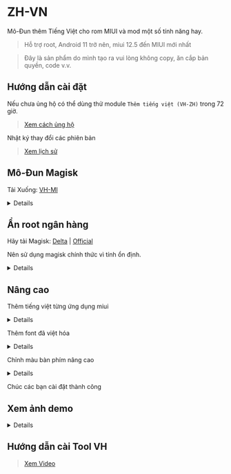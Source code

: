 # ZH-VN

Mô-Đun thêm Tiếng Việt cho rom MIUI và mod một số tính năng hay.

> Hỗ trợ root, Android 11 trở nên, miui 12.5 đến MIUI mới nhất

> Đây là sản phẩm do mình tạo ra vui lòng không copy, ăn cắp bản quyền, code v.v.

## Hướng dẫn cài đặt

Nếu chưa ủng hộ có thể dùng thử module `Thêm tiếng việt (VH-ZH)` trong 72 giờ.

> [Xem cách ủng hộ](/Support.md)

Nhật ký thay đổi các phiên bản

> [Xem lịch sử](/Version.md)

## Mô-Đun Magisk

Tải Xuống: [VH-MI](https://github.com/kakathic/ZH-VN/releases)

<details>
<br/>

> **VH-GA**: Thêm bổ sung dịch vụ Google, cửa hàng play, bàn phím, v.v<br/>

> **VH-PT**: Crack Miui, hack theme, thời tiết bản global <br/>

> **VH-KE**: Cho phép gỡ cài đặt getapps, bật bàn phím nâng cao, mod miui lai giữa nền global và china, fix thông báo, mod tính năng Google photo không giới hạn sau lưu ảnh, 1 số game hỗ trợ fps max 90 120, tốc chiến v.v<br/>

> **VH-ZH**: Thêm lịch âm , Thêm tiếng Việt, Xoá app china không dùng được ở Việt Nam, có thể fix thông báo<br/>

</details>

**Ẩn root ngân hàng**
---

Hãy tải Magisk: [Delta](https://github.com/HuskyDG/magisk-files) | [Official](https://github.com/topjohnwu/Magisk)

Nên sử dụng magisk chính thức vì tính ổn định.

<details>
<br/>

+ Hãy cài đặt như ảnh và vào phần Denylist ( cấu hình magisk hide )

+ Và chọn app muốn ẩn root.

+ Sau khi ẩn xong hãy vào ứng dụng ngân hàng và sử dụng thôi. Nếu vẫn hiện root xoá ứng dụng đa nhiệm và mở lại ứng dụng đó hoặc khởi động lại máy.

<img src="https://github.com/kakathic/ZH-VN/releases/download/Test-Vip/magisk.jpg" height="auto" width="49%" /> <img src="https://github.com/kakathic/ZH-VN/releases/download/Test-Vip/magisk2.jpg" height="auto" width="49%" />

<img src="https://github.com/kakathic/ZH-VN/releases/download/Test-Vip/magisk3.jpg" height="auto" width="49%" /> <img src="https://github.com/kakathic/ZH-VN/releases/download/Test-Vip/magisk4.jpg" height="auto" width="49%" />

</details>

**Nâng cao**
---

Thêm tiếng việt từng ứng dụng miui

<details>
<br/>

   + Để thêm tiếng việt từng ứng dụng hãy làm theo bước sau
   + Lưu ý: Chỉ VH ứng dụng của miui
   + Tạo 1 file ở trong thư mục `/sdcard/VH-MI`
   + Tên là `XList.md`
   + Rồi thêm ứng dụng muốn việt hóa vào đó
   + Ví dụ: `com.android.systemui` nó sẽ việt hóa ứng dụng Giao diện hệ thống
   + `com.android.systemui` là tên gói của ứng dụng đó

</details>

Thêm font đã việt hóa

<details>
<br/>

   + Bạn cũng có thể tự thêm font của mình bằng cách vào thư mục sau
   + `/storage/emulated/0/VH-MI/fonts` hoặc `/sdcard/VH-MI/fonts`
   + Hãy đổi tên file font của bạn thành `MiLanProVF.ttf`
   + Module nó sẽ tự nhận diện font
   + Bạn cũng có thể để những file font khác vào thư mục đó.

</details>

Chỉnh màu bàn phím nâng cao

<details>
<br/>

   + Vào thư mục sau
   + `/storage/emulated/0/VH-MI/color` hoặc `/sdcard/VH-MI/color`
   + Hãy sửa lại mã màu sáng và tối cho cùng màu với bàn phím 

</details>

Chúc các bạn cài đặt thành công

**Xem ảnh demo**
---

<details>
<br/>

<img src="https://github.com/kakathic/ZH-VN/releases/download/Test-Vip/Demo0.jpg" height="auto" width="49%" /> <img src="https://github.com/kakathic/ZH-VN/releases/download/Test-Vip/Demo1.jpg" height="auto" width="49%" />
<img src="https://github.com/kakathic/ZH-VN/releases/download/Test-Vip/Demo2.jpg" height="auto" width="49%" /> <img src="https://github.com/kakathic/ZH-VN/releases/download/Test-Vip/Demo3.jpg" height="auto" width="49%" />
<img src="https://github.com/kakathic/ZH-VN/releases/download/Test-Vip/Demo4.jpg" height="auto" width="49%" /> <img src="https://github.com/kakathic/ZH-VN/releases/download/Test-Vip/Demo5.jpg" height="auto" width="49%" />

</details>

**Hướng dẫn cài Tool VH**
---

> [Xem Video](https://youtu.be/o0TQWWKFEyk)
